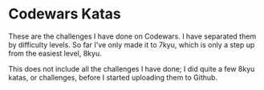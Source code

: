 # Codewars Katas

These are the challenges I have done on Codewars.  I have separated them by difficulty levels.  So far I've only made it to 7kyu, which is only a step up 
from the easiest level, 8kyu.

This does not include all the challenges I have done; I did quite a few 8kyu katas, or challenges, before I started uploading them to Github.
